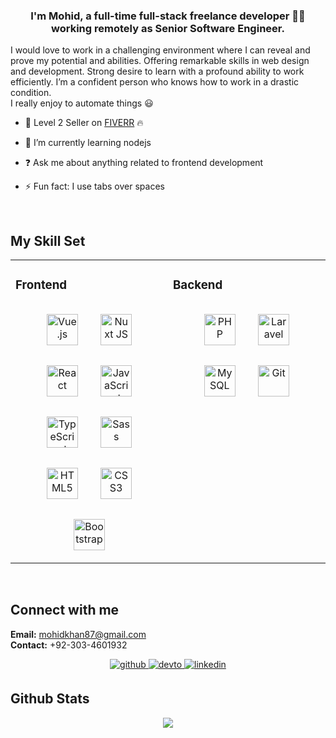 
### <div align="center">I'm Mohid, a full-time full-stack freelance developer 👨‍💻 working remotely as Senior Software Engineer.</div>  

I would love to work in a challenging environment where I can reveal and prove my potential and abilities. Offering remarkable skills in web design and development. Strong desire to learn with a profound ability to work efficiently. I’m a confident person who knows how to work in a drastic condition. <br>I really enjoy to automate things 😃 <br>

- 🔭 Level 2 Seller on <a href="https://www.fiverr.com/mohidkhan87" target="_blank">FIVERR</a> 🔥  


- 🌱 I’m currently learning nodejs
  

- ❓ Ask me about anything related to frontend development
  

- ⚡ Fun fact: I use tabs over spaces  
  

<br/>  


## My Skill Set  
<table style="width:100%;">
<tr>
<td valign="top" width="50%">

### Frontend  
<div align="center">
    <img style="margin: 16px" src="https://profilinator.rishav.dev/skills-assets/vuejs-original-wordmark.svg" alt="Vue.js" height="50" />  
    <img style="margin: 16px" src="https://profilinator.rishav.dev/skills-assets/nuxt.png" alt="Nuxt JS" height="50" />
    <img style="margin: 16px" src="https://profilinator.rishav.dev/skills-assets/react-original-wordmark.svg" alt="React" height="50" />  
    <img style="margin: 16px" src="https://profilinator.rishav.dev/skills-assets/javascript-original.svg" alt="JavaScript" height="50" />
    <img style="margin: 16px" src="https://profilinator.rishav.dev/skills-assets/typescript-original.svg" alt="TypeScript" height="50" />
    <img style="margin: 16px" src="https://profilinator.rishav.dev/skills-assets/sass-original.svg" alt="Sass" height="50" />  
    <img style="margin: 16px" src="https://profilinator.rishav.dev/skills-assets/html5-original-wordmark.svg" alt="HTML5" height="50" />
    <img style="margin: 16px" src="https://profilinator.rishav.dev/skills-assets/css3-original-wordmark.svg" alt="CSS3" height="50" />  
    <img style="margin: 16px" src="https://profilinator.rishav.dev/skills-assets/bootstrap-plain.svg" alt="Bootstrap" height="50" />
</div>
</td>
<td valign="top" width="50%">

### Backend  
<div align="center">  
<img style="margin: 16px" src="https://profilinator.rishav.dev/skills-assets/php-original.svg" alt="PHP" height="50" />  
<img style="margin: 16px" src="https://profilinator.rishav.dev/skills-assets/laravel-plain-wordmark.svg" alt="Laravel" height="50" />  
<img style="margin: 16px" src="https://profilinator.rishav.dev/skills-assets/mysql-original-wordmark.svg" alt="MySQL" height="50" />  
<img style="margin: 16px" src="https://profilinator.rishav.dev/skills-assets/git-scm-icon.svg" alt="Git" height="50" />  
</div>
</td>
</tr>
</table>
<br/>  

## Connect with me  
<b>Email:</b> mohidkhan87@gmail.com <br> <b>Contact:</b> +92-303-4601932  
<div align="center">
<a href="https://github.com/mohidkhan87" target="_blank">
<img src=https://img.shields.io/badge/github-%2324292e.svg?&style=for-the-badge&logo=github&logoColor=white alt=github style="margin-bottom: 5px;" />
</a>
<a href="https://mohidk.com" target="_blank">
<img src=https://img.shields.io/badge/dev.to-%2308090A.svg?&style=for-the-badge&logo=dev.to&logoColor=white alt=devto style="margin-bottom: 5px;" />
</a>
<a href="https://www.linkedin.com/in/mohid-khan-317065170/" target="_blank">
<img src=https://img.shields.io/badge/linkedin-%231E77B5.svg?&style=for-the-badge&logo=linkedin&logoColor=white alt=linkedin style="margin-bottom: 5px;" />
</a>  
</div>

## Github Stats  
<div align="center"><img src="https://github-readme-stats.vercel.app/api/top-langs/?username=mohidkhan87&hide_border=true&layout=compact" align="center" /></div>  
